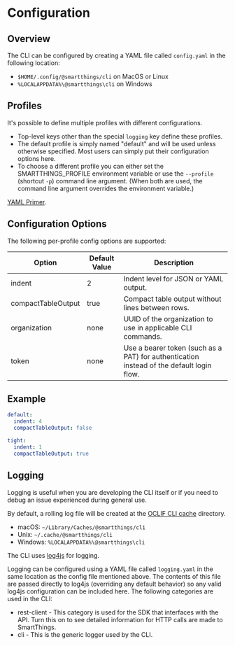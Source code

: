 # Configuration

## Overview

The CLI can be configured by creating a YAML file called `config.yaml` in the
following location:

* `$HOME/.config/@smartthings/cli` on MacOS or Linux
* `%LOCALAPPDATA%\@smartthings\cli` on Windows

## Profiles

It's possible to define multiple profiles with different configurations.

* Top-level keys other than the special `logging` key define these profiles.
* The default profile is simply named "default" and will be used unless otherwise
specified. Most users can simply put their configuration options here.
* To choose a different profile you can either set the SMARTTHINGS_PROFILE
environment variable or use the `--profile` (shortcut `-p`) command line
argument. (When both are used, the command line argument overrides the
environment variable.)

[YAML Primer](https://github.com/darvid/trine/wiki/YAML-Primer).

## Configuration Options

The following per-profile config options are supported:

| Option | Default Value | Description |
| -- | -- | -- |
| indent | 2 | Indent level for JSON or YAML output. |
| compactTableOutput | true | Compact table output without lines between rows. |
| organization | none | UUID of the organization to use in applicable CLI commands. |
| token | none | Use a bearer token (such as a PAT) for authentication instead of the default login flow. |

## Example

```yaml
default:
  indent: 4
  compactTableOutput: false

tight:
  indent: 1
  compactTableOutput: true
```

## Logging

Logging is useful when you are developing the CLI itself or if you need to debug an issue experienced during general use.

By default, a rolling log file will be created at the [OCLIF CLI cache](https://oclif.io/docs/config) directory.
* macOS: `~/Library/Caches/@smartthings/cli`
* Unix: `~/.cache/@smartthings/cli`
* Windows: `%LOCALAPPDATA%\@smartthings\cli`

The CLI uses [log4js](https://log4js-node.github.io/log4js-node/) for logging.

Logging can be configured using a YAML file called `logging.yaml` in the same
location as the config file mentioned above. The contents of this file are
passed directly to log4js (overriding any default behavior) so any valid log4js configuration can be included
here. The following categories are used in the CLI:

* rest-client - This category is used for the SDK that interfaces with the API.
  Turn this on to see detailed information for HTTP calls are made to SmartThings.
* cli - This is the generic logger used by the CLI.
